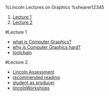 %Lincoln Lectures on Graphics
%shearer12345

1) [Lecture 1](#lecture-1)
2) [Lecture 2](#lecture-2)

#Lecture 1

- [what is Computer Graphics?](../topics/whatIsComputerGraphics.html)
- [why is Computer Graphics hard?](../topics/whyIsComputerGraphicsHard.html)
- [toolchain](../topics/toolchain.html)

#Lecture 2

- [Lincoln Assessment](lincolnAssessment.html)
- [recommended reading](../topics/recommendedReading.html)
- [student as producer](../topics/studentAsProducer.html)
- [lincolnWorkshops](workshops.html)
